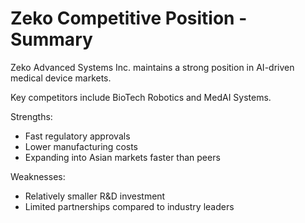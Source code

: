 # Zeko Competitive Position - Summary

Zeko Advanced Systems Inc. maintains a strong position in AI-driven medical device markets.

Key competitors include BioTech Robotics and MedAI Systems.

Strengths:
- Fast regulatory approvals
- Lower manufacturing costs
- Expanding into Asian markets faster than peers

Weaknesses:
- Relatively smaller R&D investment
- Limited partnerships compared to industry leaders
